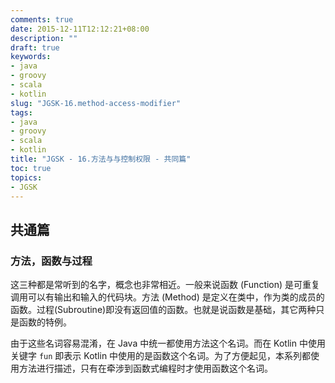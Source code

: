 ```yaml
---
comments: true
date: 2015-12-11T12:12:21+08:00
description: ""
draft: true
keywords:
- java
- groovy
- scala
- kotlin
slug: "JGSK-16.method-access-modifier"
tags:
- java
- groovy
- scala
- kotlin
title: "JGSK - 16.方法与与控制权限 - 共同篇"
toc: true
topics:
- JGSK
---
```


## 共通篇

### 方法，函数与过程

这三种都是常听到的名字，概念也非常相近。一般来说函数 (Function) 是可重复调用可以有输出和输入的代码块。方法 (Method) 是定义在类中，作为类的成员的函数。过程(Subroutine)即没有返回值的函数。也就是说函数是基础，其它两种只是函数的特例。

由于这些名词容易混淆，在 Java 中统一都使用方法这个名词。而在 Kotlin 中使用关键字 `fun` 即表示 Kotlin 中使用的是函数这个名词。为了方便起见，本系列都使用方法进行描述，只有在牵涉到函数式编程时才使用函数这个名词。







